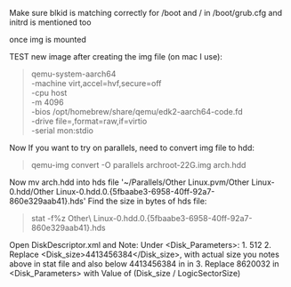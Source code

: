 Make sure blkid is matching correctly for /boot and / in /boot/grub.cfg and initrd is mentioned too

once img is mounted

TEST new image after creating the img file (on mac I use):

> qemu-system-aarch64 \
  -machine virt,accel=hvf,secure=off \
  -cpu host \
  -m 4096 \
  -bios /opt/homebrew/share/qemu/edk2-aarch64-code.fd \
  -drive file=<IMG FILE>,format=raw,if=virtio \
  -serial mon:stdio


Now If you want to try on parallels, need to convert img file to hdd:

> qemu-img convert -O parallels archroot-22G.img arch.hdd

Now mv arch.hdd into hds file '~/Parallels/Other Linux.pvm/Other Linux-0.hdd/Other Linux-0.hdd.0.{5fbaabe3-6958-40ff-92a7-860e329aab41}.hds'
Find the size in bytes of hds file:
> stat -f%z Other\ Linux-0.hdd.0.\{5fbaabe3-6958-40ff-92a7-860e329aab41\}.hds

Open DiskDescriptor.xml and Note:
    Under <Disk_Parameters>:
    1. <LogicSectorSize>512</LogicSectorSize>
    2. Replace   <Disk_size>4413456384</Disk_size>, with actual size you notes above in stat file and also below
    <End>4413456384</End> in <Storage> in <StorageData>
    3. Replace  <Cylinders>8620032</Cylinders> in <Disk_Parameters> with Value of (Disk_size / LogicSectorSize)




